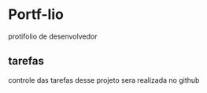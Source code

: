 # Portf-lio
protifolio de desenvolvedor

## tarefas
controle das tarefas desse projeto sera realizada no github